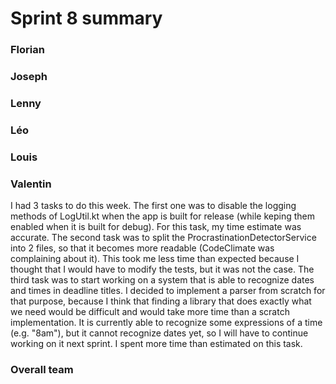 Sprint 8 summary
================

### Florian

### Joseph

### Lenny

### Léo

### Louis

### Valentin
I had 3 tasks to do this week. The first one was to disable the logging methods of LogUtil.kt when the
app is built for release (while keping them enabled when it is built for debug). For this task, my time
estimate was accurate. The second task was to split the ProcrastinationDetectorService into 2 files, so
that it becomes more readable (CodeClimate was complaining about it). This took me less time than
expected because I thought that I would have to modify the tests, but it was not the case. The third
task was to start working on a system that is able to recognize dates and times in deadline titles. I
decided to implement a parser from scratch for that purpose, because I think that finding a library that
does exactly what we need would be difficult and would take more time than a scratch implementation. It
is currently able to recognize some expressions of a time (e.g. "8am"), but it cannot recognize dates yet,
so I will have to continue working on it next sprint. I spent more time than estimated on this task.

### Overall team
